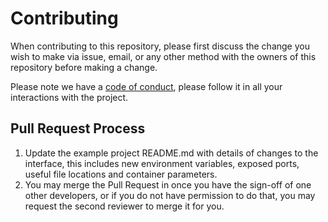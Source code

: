 # Contributing

When contributing to this repository, please first discuss the change you wish
to make via issue, email, or any other method with the owners of this repository
before making a change.

Please note we have a [code of conduct](CODE_OF_CONDUCT.md), please follow it in
all your interactions with the project.

## Pull Request Process

1. Update the example project README.md with details of changes to the
   interface, this includes new environment variables, exposed ports, useful
   file locations and container parameters.
2. You may merge the Pull Request in once you have the sign-off of one other
   developers, or if you do not have permission to do that, you may request the
   second reviewer to merge it for you.
